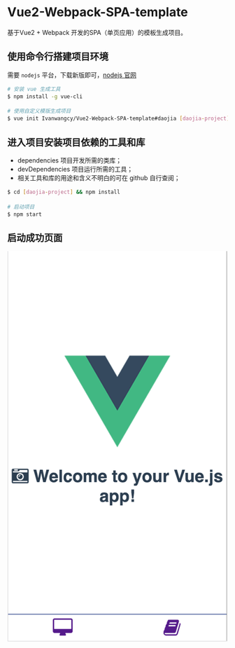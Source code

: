 # Vue2-Webpack-SPA-template
基于Vue2 + Webpack 开发的SPA（单页应用）的模板生成项目。

## 使用命令行搭建项目环境
需要 `nodejs` 平台，下载新版即可，[nodejs 官网](https://nodejs.org/en/)  

```sh
# 安装 vue 生成工具
$ npm install -g vue-cli

# 使用自定义模版生成项目
$ vue init Ivanwangcy/Vue2-Webpack-SPA-template#daojia [daojia-project]
```
## 进入项目安装项目依赖的工具和库
- dependencies 项目开发所需的类库；
- devDependencies 项目运行所需的工具；
- 相关工具和库的用途和含义不明白的可在 github 自行查阅；
```sh
$ cd [daojia-project] && npm install

# 启动项目
$ npm start
```
## 启动成功页面
![successful](./assets/successful.png)
